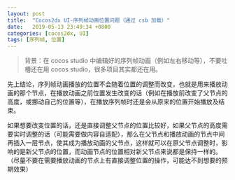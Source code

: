```yaml
---
layout: post
title:  "Cocos2dx UI-序列帧动画位置问题（通过 csb 加载）"
date:   2019-05-13 23:49:34 +0800
categories: [cocos2dx, UI]
tags: [序列帧, 位置]
---
```


> 背景：在 cocos studio 中编辑好的序列帧动画（例如左右移动等），不要吐槽还在用 cocos studio，很多项目其实都还在用。

先上结论，序列帧动画播放的位置不会随着位置的调整而改变，也就是用来播放动画的那个节点，在播放动画之前位置发生改变的话（例如在播放前改变了父节点的高度，或挪动自己的位置等），在播放序列帧时还是会从原来的位置开始播放及结束。

如果想要改变位置的话，还是直接调整父节点的位置比较好，如果父节点的高度需要实时调整的话（可能需要做内容自适配），那么在父节点和播放动画的节点中间再插入一层节点，使其成为播放动画的父节点，这样就可以在原父节点调整时，影响的是新父节点的位置，而动画节点的位置相对新父节点来说都是保持一样的。（尽量不要在需要播放动画的节点上有直接调整位置的操作，可能达不到想要的预期效果）